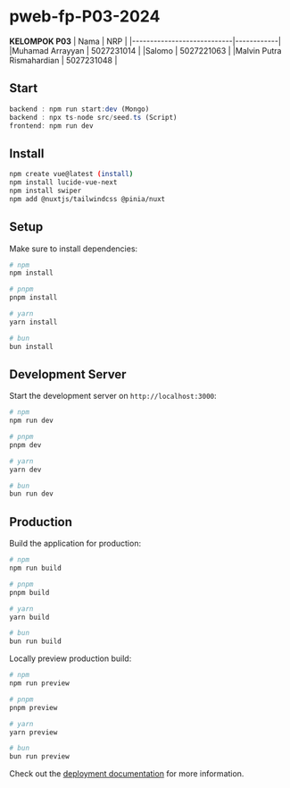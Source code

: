 # pweb-fp-P03-2024

**KELOMPOK P03**
| Nama                       | NRP |
|----------------------------|------------|
|Muhamad Arrayyan            | 5027231014 |
|Salomo                      | 5027221063 |
|Malvin Putra Rismahardian	 | 5027231048 |

## Start

```jsx
backend : npm run start:dev (Mongo)
backend : npx ts-node src/seed.ts (Script)
frontend: npm run dev
```

## Install

```bash
npm create vue@latest (install)
npm install lucide-vue-next
npm install swiper
npm add @nuxtjs/tailwindcss @pinia/nuxt
```
## Setup

Make sure to install dependencies:

```bash
# npm
npm install

# pnpm
pnpm install

# yarn
yarn install

# bun
bun install
```

## Development Server

Start the development server on `http://localhost:3000`:

```bash
# npm
npm run dev

# pnpm
pnpm dev

# yarn
yarn dev

# bun
bun run dev
```

## Production

Build the application for production:

```bash
# npm
npm run build

# pnpm
pnpm build

# yarn
yarn build

# bun
bun run build
```

Locally preview production build:

```bash
# npm
npm run preview

# pnpm
pnpm preview

# yarn
yarn preview

# bun
bun run preview
```

Check out the [deployment documentation](https://nuxt.com/docs/getting-started/deployment) for more information.